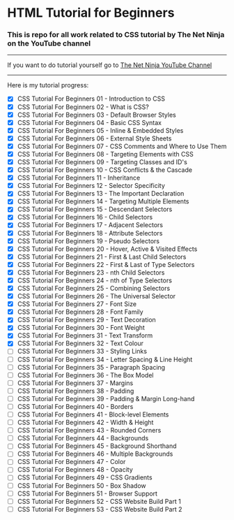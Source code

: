 # HTML Tutorial for Beginners

### This is repo for all work related to CSS tutorial by The Net Ninja on the YouTube channel

---

If you want to do tutorial yourself go to [The Net Ninja YouTube Channel](https://www.youtube.com/playlist?list=PL4cUxeGkcC9gQeDH6xYhmO-db2mhoTSrT "To the site")

---

Here is my tutorial progress:

* [x] CSS Tutorial For Beginners 01 - Introduction to CSS
* [x] CSS Tutorial For Beginners 02 - What is CSS?
* [x] CSS Tutorial For Beginners 03 - Default Browser Styles
* [x] CSS Tutorial For Beginners 04 - Basic CSS Syntax
* [x] CSS Tutorial For Beginners 05 - Inline & Embedded Styles
* [x] CSS Tutorial For Beginners 06 - External Style Sheets
* [x] CSS Tutorial For Beginners 07 - CSS Comments and Where to Use Them
* [x] CSS Tutorial For Beginners 08 - Targeting Elements with CSS
* [x] CSS Tutorial For Beginners 09 - Targeting Classes and ID's
* [x] CSS Tutorial For Beginners 10 - CSS Conflicts & the Cascade
* [x] CSS Tutorial For Beginners 11 - Inheritance
* [x] CSS Tutorial For Beginners 12 - Selector Specificity
* [x] CSS Tutorial For Beginners 13 - The Important Declaration
* [x] CSS Tutorial For Beginners 14 - Targeting Multiple Elements
* [x] CSS Tutorial For Beginners 15 - Descendant Selectors
* [x] CSS Tutorial For Beginners 16 - Child Selectors
* [x] CSS Tutorial For Beginners 17 - Adjacent Selectors
* [x] CSS Tutorial For Beginners 18 - Attribute Selectors
* [x] CSS Tutorial For Beginners 19 - Pseudo Selectors
* [x] CSS Tutorial For Beginners 20 - Hover, Active & Visited Effects
* [x] CSS Tutorial For Beginners 21 - First & Last Child Selectors
* [x] CSS Tutorial For Beginners 22 - First & Last of Type Selectors
* [x] CSS Tutorial For Beginners 23 - nth Child Selectors
* [x] CSS Tutorial For Beginners 24 - nth of Type Selectors
* [x] CSS Tutorial For Beginners 25 - Combining Selectors
* [x] CSS Tutorial For Beginners 26 - The Universal Selector
* [x] CSS Tutorial For Beginners 27 - Font Size
* [x] CSS Tutorial For Beginners 28 - Font Family
* [x] CSS Tutorial For Beginners 29 - Text Decoration
* [x] CSS Tutorial For Beginners 30 - Font Weight
* [x] CSS Tutorial For Beginners 31 - Text Transform
* [x] CSS Tutorial For Beginners 32 - Text Colour
* [ ] CSS Tutorial For Beginners 33 - Styling Links
* [ ] CSS Tutorial For Beginners 34 - Letter Spacing & Line Height
* [ ] CSS Tutorial For Beginners 35 - Paragraph Spacing
* [ ] CSS Tutorial For Beginners 36 - The Box Model
* [ ] CSS Tutorial For Beginners 37 - Margins
* [ ] CSS Tutorial For Beginners 38 - Padding
* [ ] CSS Tutorial For Beginners 39 - Padding & Margin Long-hand
* [ ] CSS Tutorial For Beginners 40 - Borders
* [ ] CSS Tutorial For Beginners 41 - Block-level Elements
* [ ] CSS Tutorial For Beginners 42 - Width & Height
* [ ] CSS Tutorial For Beginners 43 - Rounded Corners
* [ ] CSS Tutorial For Beginners 44 - Backgrounds
* [ ] CSS Tutorial For Beginners 45 - Background Shorthand
* [ ] CSS Tutorial For Beginners 46 - Multiple Backgrounds
* [ ] CSS Tutorial For Beginners 47 - Color
* [ ] CSS Tutorial For Beginners 48 - Opacity
* [ ] CSS Tutorial For Beginners 49 - CSS Gradients
* [ ] CSS Tutorial For Beginners 50 - Box Shadow
* [ ] CSS Tutorial For Beginners 51 - Browser Support
* [ ] CSS Tutorial For Beginners 52 - CSS Website Build Part 1
* [ ] CSS Tutorial For Beginners 53 - CSS Website Build Part 2